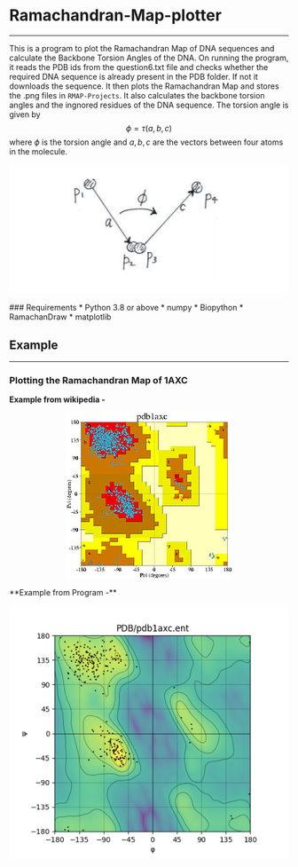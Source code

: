 # Ramachandran-Map-plotter
-------------
This is a program to plot the Ramachandran Map of DNA sequences and calculate the Backbone Torsion Angles of the DNA. 
On running the program, it reads the PDB ids from the question6.txt file and checks whether the required DNA sequence is already present in the PDB folder. If not it downloads the sequence. It then plots the Ramachandran Map and stores the .png files in `RMAP-Projects`. It also calculates the backbone torsion angles and the ingnored residues of the DNA sequence.
The torsion angle is given by
$$\phi=\tau(a,b,c)$$
where $\phi$ is the torsion angle and $a, b,c$ are the vectors between four atoms in the molecule.
<p align="center">
  <img src="Images/phivector.png" />
</p>
### Requirements
* Python 3.8 or above
* numpy
* Biopython
* RamachanDraw
* matplotlib

## Example
---
### Plotting the Ramachandran Map of 1AXC
**Example from wikipedia -**<br />
<p align="center">
  <img src="RMAP-Projects/1axc_PCNA_ProCheck_Rama.jpg" />
</p>
**Example from Program -** <br/>
<p align="center">
  <img src="RMAP-Projects/1AXC.png" />
</p>
